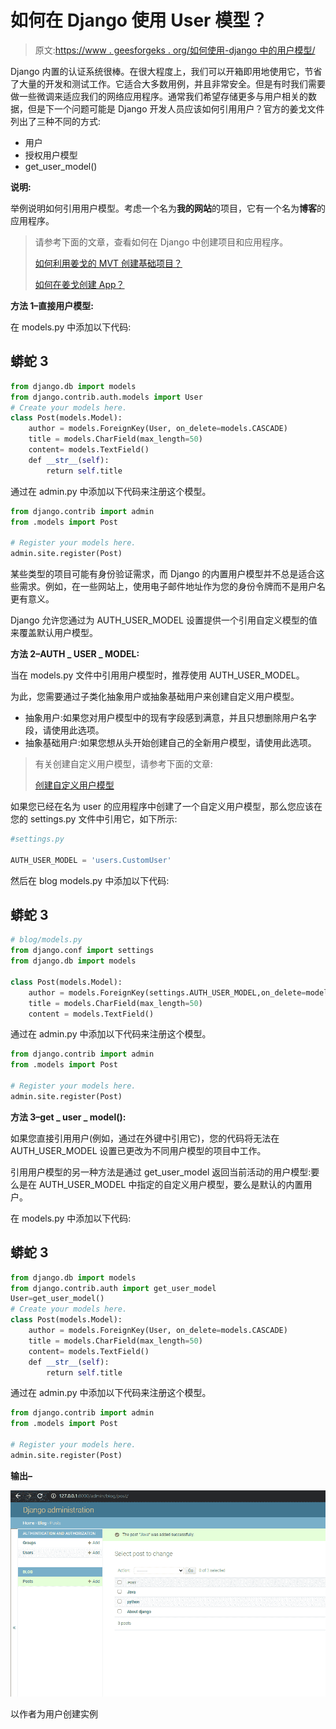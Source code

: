# 如何在 Django 使用 User 模型？

> 原文:[https://www . geesforgeks . org/如何使用-django 中的用户模型/](https://www.geeksforgeeks.org/how-to-use-user-model-in-django/)

Django 内置的认证系统很棒。在很大程度上，我们可以开箱即用地使用它，节省了大量的开发和测试工作。它适合大多数用例，并且非常安全。但是有时我们需要做一些微调来适应我们的网络应用程序。通常我们希望存储更多与用户相关的数据，但是下一个问题可能是 Django 开发人员应该如何引用用户？官方的姜戈文件列出了三种不同的方式:

*   用户
*   授权用户模型
*   get_user_model()

**说明:**

举例说明如何引用用户模型。考虑一个名为**我的网站**的项目，它有一个名为**博客**的应用程序。

> 请参考下面的文章，查看如何在 Django 中创建项目和应用程序。
> 
> [如何利用姜戈的 MVT 创建基础项目？](https://www.geeksforgeeks.org/how-to-create-a-basic-project-using-mvt-in-django/)
> 
> [如何在姜戈创建 App？](https://www.geeksforgeeks.org/how-to-create-an-app-in-django/)

**方法 1–直接用户模型:**

在 models.py 中添加以下代码:

## 蟒蛇 3

```py
from django.db import models
from django.contrib.auth.models import User
# Create your models here.
class Post(models.Model):
    author = models.ForeignKey(User, on_delete=models.CASCADE)
    title = models.CharField(max_length=50)
    content= models.TextField()
    def __str__(self):
        return self.title
```

通过在 admin.py 中添加以下代码来注册这个模型。

```py
from django.contrib import admin
from .models import Post

# Register your models here.
admin.site.register(Post)
```

某些类型的项目可能有身份验证需求，而 Django 的内置用户模型并不总是适合这些需求。例如，在一些网站上，使用电子邮件地址作为您的身份令牌而不是用户名更有意义。

Django 允许您通过为 AUTH_USER_MODEL 设置提供一个引用自定义模型的值来覆盖默认用户模型。

**方法 2–AUTH _ USER _ MODEL:**

当在 models.py 文件中引用用户模型时，推荐使用 AUTH_USER_MODEL。

为此，您需要通过子类化抽象用户或抽象基础用户来创建自定义用户模型。

*   抽象用户:如果您对用户模型中的现有字段感到满意，并且只想删除用户名字段，请使用此选项。
*   抽象基础用户:如果您想从头开始创建自己的全新用户模型，请使用此选项。

> 有关创建自定义用户模型，请参考下面的文章:
> 
> [创建自定义用户模型](https://www.geeksforgeeks.org/creating-custom-user-model-using-abstractuser-in-django_restframework/)

如果您已经在名为 user 的应用程序中创建了一个自定义用户模型，那么您应该在您的 settings.py 文件中引用它，如下所示:

```py
#settings.py

AUTH_USER_MODEL = 'users.CustomUser'
```

然后在 blog models.py 中添加以下代码:

## 蟒蛇 3

```py
# blog/models.py
from django.conf import settings
from django.db import models

class Post(models.Model):
    author = models.ForeignKey(settings.AUTH_USER_MODEL,on_delete=models.CASCADE)
    title = models.CharField(max_length=50)
    content = models.TextField()
```

通过在 admin.py 中添加以下代码来注册这个模型。

```py
from django.contrib import admin
from .models import Post

# Register your models here.
admin.site.register(Post)
```

**方法 3–get _ user _ model():**

如果您直接引用用户(例如，通过在外键中引用它)，您的代码将无法在 AUTH_USER_MODEL 设置已更改为不同用户模型的项目中工作。

引用用户模型的另一种方法是通过 get_user_model 返回当前活动的用户模型:要么是在 AUTH_USER_MODEL 中指定的自定义用户模型，要么是默认的内置用户。

在 models.py 中添加以下代码:

## 蟒蛇 3

```py
from django.db import models
from django.contrib.auth import get_user_model
User=get_user_model()
# Create your models here.
class Post(models.Model):
    author = models.ForeignKey(User, on_delete=models.CASCADE)
    title = models.CharField(max_length=50)
    content= models.TextField()
    def __str__(self):
        return self.title
```

通过在 admin.py 中添加以下代码来注册这个模型。

```py
from django.contrib import admin
from .models import Post

# Register your models here.
admin.site.register(Post)
```

**输出–**

![](img/2a3d7be28570b6314c3c932fbfd78aa2.png)

以作者为用户创建实例